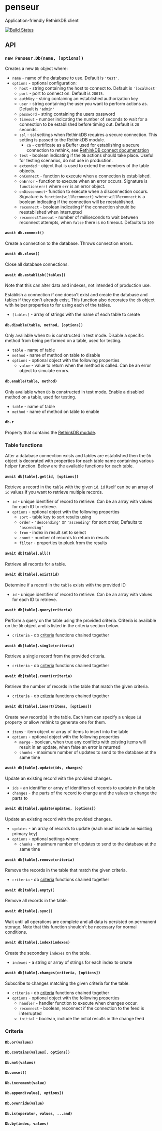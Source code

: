 # penseur

Application-friendly RethinkDB client

[![Build Status](https://secure.travis-ci.org/hueniverse/penseur.png)](http://travis-ci.org/hueniverse/penseur)


## API

### `new Penseur.Db(name, [options])`

Creates a new `Db` object where:
- `name` - name of the database to use. Default is `'test'`.
- `options` - optional configuration:
  - `host` - string containing the host to connect to. Default is `'localhost'`
  - `port` - port to connect on. Default is `28015`.
  - `authKey` - string containing an established authorization key
  - `user` - string containing the user you want to perform actions as. Default is `'admin'`
  - `password` - string containing the users password
  - `timeout` - number indicating the number of seconds to wait for a connection to be established before timing out. Default is `20` seconds.
  - `ssl` - ssl settings when RethinkDB requires a secure connection. This setting is passed to the RethinkDB module.
    - `ca` - certificate as a Buffer used for establishing a secure connection to rethink, see [RethinkDB connect documentation](https://www.rethinkdb.com/api/javascript/connect/)
  - `test` - boolean indicating if the `Db` actions should take place. Useful for testing scenarios, do not use in production.
  - `extended` - object that is used to extend the members of the table objects.
  - `onConnect` - function to execute when a connection is established.
  - `onError` - function to execute when an error occurs. Signature is `function(err)` where `err` is an error object.
  - `onDisconnect`- function to execute when a disconnection occurs. Signature is `function(willReconnect)` where `willReconnect` is a boolean indicating if the connection will be reestablished.
  - `reconnect` - boolean indicating if the connection should be reestablished when interrupted
  - `reconnectTimeout` - number of milliseconds to wait between reconnect attempts, when `false` there is no timeout. Defaults to `100`


#### `await db.connect()`

Create a connection to the database. Throws connection errors.


#### `await db.close()`

Close all database connections.


#### `await db.establish([tables])`

Note that this can alter data and indexes, not intended of production use.

Establish a connection if one doesn't exist and create the database and tables if they don't already exist. This function also decorates the `db` object with helper properties to for using each of the tables.

- `[tables]` - array of strings with the name of each table to create


#### `db.disable(table, method, [options])`

Only available when `Db` is constructed in test mode. Disable a specific method from being performed on a table, used for testing.

- `table` - name of table
- `method` - name of method on table to disable
- `options` - optional object with the following properties
  - `value` - value to return when the method is called. Can be an error object to simulate errors.


#### `db.enable(table, method)`

Only available when `Db` is constructed in test mode. Enable a disabled method on a table, used for testing.

- `table` - name of table
- `method` - name of method on table to enable


#### `db.r`

Property that contains the [RethinkDB module](https://www.npmjs.com/package/rethinkdb).


### Table functions

After a database connection exists and tables are established then the `Db` object is decorated with properties for each table name containing various helper function. Below are the available functions for each table.

#### `await db[table].get(id, [options])`

Retrieve a record in the `table` with the given `id`. `id` itself can be an array of `id` values if you want to retrieve multiple records.

- `id` - unique identifier of record to retrieve. Can be an array with values for each ID to retrieve.
- `options` - optional object with the following properties
  - `sort` - table key to sort results using
  - `order` - `'descending'` or `'ascending'` for sort order, Defaults to `'ascending'`
  - `from` - index in result set to select
  - `count` - number of records to return in results
  - `filter` - properties to pluck from the results


#### `await db[table].all()`

Retrieve all records for a table.


#### `await db[table].exist(id)`

Determine if a record in the `table` exists with the provided ID

- `id` - unique identifier of record to retrieve. Can be an array with values for each ID to retrieve.


#### `await db[table].query(criteria)`

Perform a query on the table using the provided criteria. Criteria is available on the `Db` object and is listed in the criteria section below.

- `criteria` - db [criteria](#criteria) functions chained together


#### `await db[table].single(criteria)`

Retrieve a single record from the provided criteria.

- `criteria` - db [criteria](#criteria) functions chained together


#### `await db[table].count(criteria)`

Retrieve the number of records in the table that match the given criteria.

- `criteria` - db [criteria](#criteria) functions chained together


#### `await db[table].insert(items, [options])`

Create new record(s) in the table. Each item can specify a unique `id` property or allow rethink to generate one for them.

- `items` - item object or array of items to insert into the table
- `options` - optional object with the following properties
    - `merge` - boolean, when true any conflicts with existing items will result in an update, when false an error is returned
	- `chunks` - maximum number of updates to send to the database at the same time


#### `await db[table].update(ids, changes)`

Update an existing record with the provided changes.

- `ids` - an identifier or array of identifiers of records to update in the table
- `changes` - the parts of the record to change and the values to change the parts to


#### `await db[table].update(updates, [options])`

Update an existing record with the provided changes.

- `updates` - an array of records to update (each must include an existing primary key)
- `options` - optional settings where:
	- `chunks` - maximum number of updates to send to the database at the same time


#### `await db[table].remove(criteria)`

Remove the records in the table that match the given criteria.

- `criteria` - db [criteria](#criteria) functions chained together


#### `await db[table].empty()`

Remove all records in the table.


#### `await db[table].sync()`

Wait until all operations are complete and all data is persisted on permanent storage. Note that this function shouldn't be necessary for normal conditions.


#### `await db[table].index(indexes)`

Create the secondary `indexes` on the table.

- `indexes` - a string or array of strings for each index to create


#### `await db[table].changes(criteria, [options])`

Subscribe to changes matching the given criteria for the table.

- `criteria` - db [criteria](#criteria) functions chained together
- `options` - optional object with the following properties
  - `handler` - handler function to execute when changes occur.
  - `reconnect` - boolean, reconnect if the connection to the feed is interrupted
  - `initial` - boolean, include the initial results in the change feed


### Criteria

#### `Db.or(values)`
#### `Db.contains(values[, options])`
#### `Db.not(values)`
#### `Db.unset()`
#### `Db.increment(value)`
#### `Db.append(value[, options])`
#### `Db.override(value)`
#### `Db.is(operator, values, ...and)`
#### `Db.by(index, values)`
